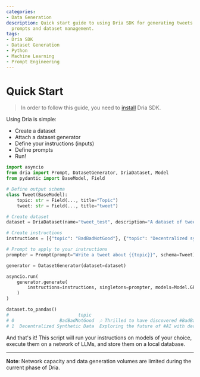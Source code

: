 ```yaml
---
categories:
- Data Generation
description: Quick start guide to using Dria SDK for generating tweets with customizable
  prompts and dataset management.
tags:
- Dria SDK
- Dataset Generation
- Python
- Machine Learning
- Prompt Engineering
---
```


# Quick Start

> In order to follow this guide, you need to [install](installation.md) Dria SDK.


Using Dria is simple: 

- Create a dataset
- Attach a dataset generator
- Define your instructions (inputs)
- Define prompts
- Run!

```python
import asyncio
from dria import Prompt, DatasetGenerator, DriaDataset, Model
from pydantic import BaseModel, Field

# Define output schema
class Tweet(BaseModel):
    topic: str = Field(..., title="Topic")
    tweet: str = Field(..., title="tweet")

# Create dataset
dataset = DriaDataset(name="tweet_test", description="A dataset of tweets!", schema=Tweet)

# Create instructions
instructions = [{"topic": "BadBadNotGood"}, {"topic": "Decentralized synthetic data"}]

# Prompt to apply to your instructions
prompter = Prompt(prompt="Write a tweet about {{topic}}", schema=Tweet)

generator = DatasetGenerator(dataset=dataset)

asyncio.run(
    generator.generate(
        instructions=instructions, singletons=prompter, models=Model.GPT4O
    )
)

dataset.to_pandas()
#                          topic                                              tweet
# 0                 BadBadNotGood  🎶 Thrilled to have discovered #BadBadNotGood! ...
# 1  Decentralized Synthetic Data  Exploring the future of #AI with decentralized...
```

And that's it!
This script will run your instructions on models of your choice, execute them on a network of LLMs, and store them on a local database.


---

**Note**: Network capacity and data generation volumes are limited during the current phase of Dria.